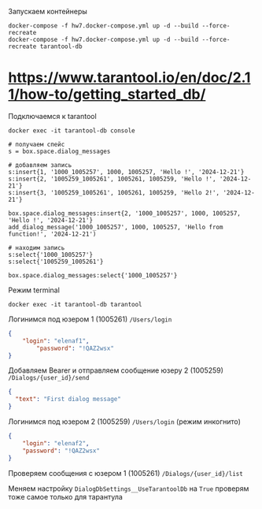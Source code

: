 Запускаем контейнеры 

```shell
docker-compose -f hw7.docker-compose.yml up -d --build --force-recreate
docker-compose -f hw7.docker-compose.yml up -d --build --force-recreate tarantool-db
```

# https://www.tarantool.io/en/doc/2.11/how-to/getting_started_db/

Подключаемся к tarantool

```shell
docker exec -it tarantool-db console

# получаем спейс  
s = box.space.dialog_messages

# добавляем запись 
s:insert{1, '1000_1005257', 1000, 1005257, 'Hello !', '2024-12-21'}
s:insert{2, '1005259_1005261', 1005261, 1005259, 'Hello !', '2024-12-21'}
s:insert{3, '1005259_1005261', 1005261, 1005259, 'Hello 2!', '2024-12-21'}

box.space.dialog_messages:insert{2, '1000_1005257', 1000, 1005257, 'Hello !', '2024-12-21'}
add_dialog_message('1000_1005257', 1000, 1005257, 'Hello from function!', '2024-12-21')

# находим запись 
s:select{'1000_1005257'}
s:select{'1005259_1005261'}

box.space.dialog_messages:select{'1000_1005257'}
```

Режим terminal
```shell
docker exec -it tarantool-db tarantool
```


Логинимся под юзером 1 (1005261) ```/Users/login```
```json
{
    "login": "elenaf1",
        "password": "!QAZ2wsx"
}
```
Добавляем Bearer и отправляем сообщение юзеру 2 (1005259)
```/Dialogs/{user_id}/send```
```json
{
  "text": "First dialog message"
}
```

Логинимся под юзером 2 (1005259) ```/Users/login``` (режим инкогнито)
```json
{
    "login": "elenaf2",
    "password": "!QAZ2wsx"
}
```
Проверяем сообщения с юзером 1 (1005261)
```/Dialogs/{user_id}/list```

Меняем настройку ```DialogDbSettings__UseTarantoolDb``` на ```True```
проверям тоже самое только для тарантула